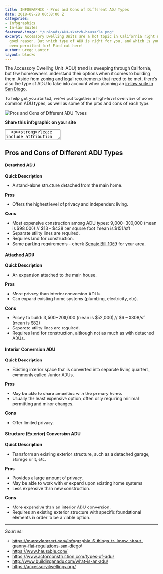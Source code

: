 ```yaml
---
title: INFOGRAPHIC - Pros and Cons of Different ADU Types
date: 2018-09-28 00:08:00 Z
categories:
- Infographics
- In-law Suites
featured-image: "/uploads/ADU-sketch-hausable.png"
excerpt: Accessory Dwelling Units are a hot topic in California right now, and for
  good reason. But which type of ADU is right for you, and which is your property
  even permitted for? Find out here!
author: Gregg Cantor
layout: blocks
---
```


The Accessory Dwelling Unit (ADU) trend is sweeping through California, but few homeowners understand their options when it comes to building them. Aside from zoning and legal requirements that need to be met, there’s also the type of ADU to take into account when planning an [in-law suite in San Diego](/san-diego-in-law-suites).

To help get you started, we’ve put together a high-level overview of some common ADU types, as well as some of the pros and cons of each type.

![Pros and Cons of Different ADU Types](/uploads/infographic-pros-cons-different-adu-types.png "{{ page.title }}")

**Share this infographic on your site**
<textarea>
  <p><strong>Please include attribution to <a href="https://www.murraylampert.com/">Murray Lampert Design, Build, Remodel</a> with this infographic.</strong></p><p><a href="https://www.murraylampert.com/infographic-pros-cons-different-adu-types/"><img src="https://www.murraylampert.com/uploads/infographic-pros-cons-different-adu-types.png" alt="pros and cons of different adu types infographic" title="{{ page.title }}" width="802" height="4909" border="0" /></a></p>
</textarea>

## Pros and Cons of Different ADU Types

#### Detached ADU

**Quick Description**
- A stand-alone structure detached from the main home.

**Pros**
- Offers the highest level of privacy and independent living.

**Cons**
- Most expensive construction among ADU types: $9,000-$300,000 (mean is $98,000) // $13 – $438 per square foot (mean is $151/sf)
- Separate utility lines are required.
- Requires land for construction.
- Some parking requirements - check [Senate Bill 1069](https://leginfo.legislature.ca.gov/faces/billTextClient.xhtml?bill_id=201520160SB1069) for your area.

#### Attached ADU

**Quick Description**
- An expansion attached to the main house.

**Pros**
- More privacy than interior conversion ADUs
- Can expand existing home systems (plumbing, electricity, etc).

**Cons**
- Pricey to build: $3,500-$200,000 (mean is $52,000) // $6 – $308/sf (mean is $82)
- Separate utility lines are required.
- Requires land for construction, although not as much as with detached ADUs.

#### Interior Conversion ADU

**Quick Description**
- Existing interior space that is converted into separate living quarters, commonly called Junior ADUs.

**Pros**
- May be able to share amenities with the primary home.
- Usually the least expensive option, often only requiring minimal permitting and minor changes.

**Cons**
- Offer limited privacy.

#### Structure (Exterior) Conversion ADU

**Quick Description**
- Transform an existing exterior structure, such as a detached garage, storage unit, etc.

**Pros**
- Provides a large amount of privacy.
- May be able to work with or expand upon existing home systems
- Less expensive than new construction.

**Cons**
- More expensive than an interior ADU conversion.
- Requires an existing exterior structure with specific foundational elements in order to be a viable option.

---

_Sources:_
- https://murraylampert.com/infographic-5-things-to-know-about-granny-flat-regulations-san-diego/
- https://www.hausable.com/
- https://www.actonconstruction.com/types-of-adus
- http://www.buildinganadu.com/what-is-an-adu/
- https://accessorydwellings.org/
